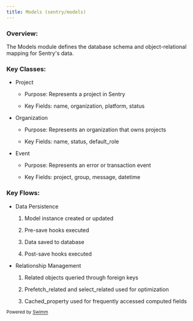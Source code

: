 ```yaml
---
title: Models (sentry/models)
---
```

### Overview:&nbsp;

The Models module defines the database schema and object-relational mapping for Sentry's data.

### Key Classes:

- Project

  - Purpose: Represents a project in Sentry

  - Key Fields: name, organization, platform, status

- Organization

  - Purpose: Represents an organization that owns projects

  - Key Fields: name, status, default_role

- Event

  - Purpose: Represents an error or transaction event

  - Key Fields: project, group, message, datetime

### Key Flows:

- Data Persistence

  1. Model instance created or updated

  2. Pre-save hooks executed

  3. Data saved to database

  4. Post-save hooks executed

- Relationship Management

  1. Related objects queried through foreign keys

  2. Prefetch_related and select_related used for optimization

  3. Cached_property used for frequently accessed computed fields

<SwmMeta version="3.0.0" repo-id="Z2l0aHViJTNBJTNBc2VudHJ5LWNsYXVkZSUzQSUzQXNodWp1dXU=" repo-name="sentry-claude"><sup>Powered by [Swimm](https://app.swimm.io/)</sup></SwmMeta>
